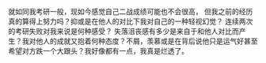 就如同我考研一般，现如今感觉自己二战成绩可能也不会很高，
但我之前的经历真的算得上努力吗？抑或是在他人的对比下我对自己的一种轻视幻觉？
连续两次的考研失败对我来说是何种感受？
失落沮丧感有多少是来自于和他人对比而产生？我对他人的成就又抱着何种态度？不屑，羡慕或是在背后说他只是运气好甚至希望对方跌一个大跟头？我好像都有一点，我真是烂透了。

